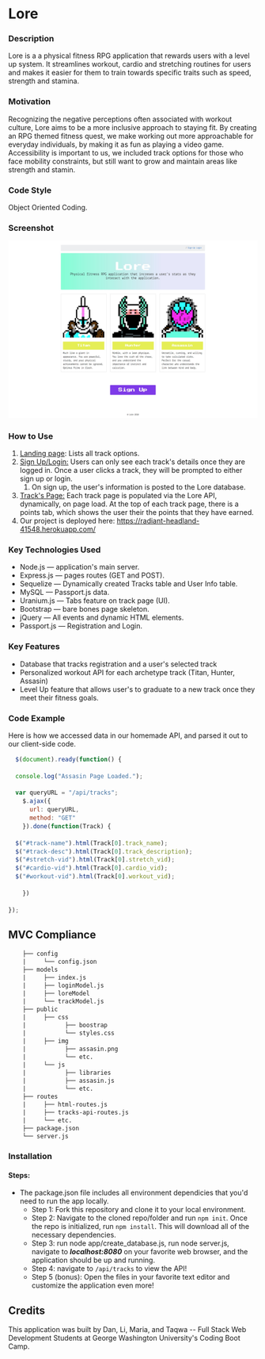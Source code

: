 # Lore
### **Description**

Lore is a a physical fitness RPG application that rewards users with a level up system. It streamlines workout, cardio and stretching routines for users and makes it easier for them to train towards specific traits such as speed, strength and stamina.

### Motivation

Recognizing the negative perceptions often associated with workout culture, Lore aims to be a more inclusive approach to staying fit. By creating an RPG themed fitness quest, we make working out more approachable for everyday individuals, by making it as fun as playing a video game. Accessibility is important to us, we included track options for those who face mobility constraints, but still want to grow and maintain areas like strength and stamin.

### Code Style

Object Oriented Coding.

### Screenshot

![screenshot](/app/public/img/ss-1.jpg)

### How to Use

1. <u>Landing page</u>: Lists all track options.
2. <u>Sign Up/Login:</u> Users can only see each track's details once they are logged in. Once a user clicks a track, they will be prompted to either sign up or login.
   1. On sign up, the user's information is posted to the Lore database.
3. <u>Track's Page:</u> Each track page is populated via the Lore API, dynamically, on page load. At the top of each track page, there is a points tab, which shows the user their the points that they have earned.
4. Our project is deployed here: https://radiant-headland-41548.herokuapp.com/

### Key Technologies Used

- Node.js — application's main server.
- Express.js — pages routes (GET and POST).
- Sequelize — Dynamically created Tracks table and User Info table.
- MySQL — Passport.js data.
- Uranium.js — Tabs feature on track page (UI).
- Bootstrap — bare bones page skeleton.
- jQuery — All events and dynamic HTML elements.
- Passport.js — Registration and Login.

### **Key Features**

- Database that tracks registration and a user's selected track
- Personalized workout API for each archetype track (Titan, Hunter, Assasin)
- Level Up feature that allows user's to graduate to a new track once they meet their fitness goals.

### Code Example

Here is how we accessed data in our homemade API, and parsed it out to our client-side code.

```javascript
  $(document).ready(function() {

  console.log("Assasin Page Loaded.");

  var queryURL = "/api/tracks";
    $.ajax({
      url: queryURL,
      method: "GET"
    }).done(function(Track) {

  $("#track-name").html(Track[0].track_name);
  $("#track-desc").html(Track[0].track_description);
  $("#stretch-vid").html(Track[0].stretch_vid);
  $("#cardio-vid").html(Track[0].cardio_vid);
  $("#workout-vid").html(Track[0].workout_vid);

	})

});
```



## **MVC Compliance**

```
	├── config
	|     └── config.json
	├── models
	|     ├── index.js		
	|     ├── loginModel.js
	|     ├── loreModel
	|     └── trackModel.js
	├── public
	|     ├── css
  	|           ├── boostrap
  	|           └── styles.css
  	|     ├── img
  	|           ├── assasin.png
  	|           └── etc.
	|     └── js
	|           ├── libraries
  	|           ├── assasin.js
	|           └── etc.
	├── routes
	|     ├── html-routes.js
  	|     ├── tracks-api-routes.js
	|     └── etc.
	├── package.json
	└── server.js
```

### Installation

#### **Steps:**

- The package.json file includes all environment dependicies that you'd need to run the app locally.
  - Step 1: Fork this repository and clone it to your local environment.
  - Step 2: Navigate to the cloned repo/folder and run `npm init`. Once the repo is initialized, run `npm install`. This will download all of the necessary dependencies.
  - Step 3: run node app/create_database.js, run node server.js, navigate to ***localhost:8080*** on your favorite web browser, and the application should be up and running.
  - Step 4: navigate to `/api/tracks` to view the API!
  - Step 5 (bonus): Open the files in your favorite text editor and customize the application even more!



## **Credits**

This application was built by Dan, Li, Maria, and Taqwa -- Full Stack Web Development Students at George Washington University's Coding Boot Camp.
